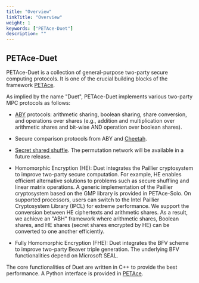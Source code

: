 ```yaml
---
title: "Overview"
linkTitle: "Overview"
weight: 1
keywords: ["PETAce-Duet"]
description: ""
---
```


## PETAce-Duet
<!-- start-petace-duet-overview -->

PETAce-Duet is a collection of general-purpose two-party secure computing protocols.
It is one of the crucial building blocks of the framework [PETAce](https://github.com/tiktok-privacy-innovation/PETAce).

As implied by the name "Duet", PETAce-Duet implements various two-party MPC protocols as follows:

- [ABY](https://www.ndss-symposium.org/wp-content/uploads/2017/09/08_2_1.pdf) protocols: arithmetic sharing, boolean sharing, share conversion, and operations over shares (e.g., addition and multiplication over arithmetic shares and bit-wise AND operation over boolean shares).

- Secure comparison protocols from ABY and [Cheetah](https://www.usenix.org/system/files/sec22-huang-zhicong.pdf).

- [Secret shared shuffle](https://link.springer.com/chapter/10.1007/978-3-030-64840-4_12). The permutation network will be available in a future release.

- Homomorphic Encryption (HE): Duet integrates the Paillier cryptosystem to improve two-party secure computation.
For example, HE enables efficient alternative solutions to problems such as secure shuffling and linear matrix operations.
A generic implementation of the Paillier cryptosystem based on the GMP library is provided in PETAce-Solo.
On supported processors, users can switch to the Intel Paillier Cryptosystem Library (IPCL) for extreme performance.
We support the conversion between HE ciphertexts and arithmetic shares. As a result, we achieve an "ABH" framework where arithmetic shares, Boolean shares, and HE shares (secret shares encrypted by HE) can be converted to one another efficiently.

- Fully Homomorphic Encryption (FHE): Duet integrates the BFV scheme to improve two-party Beaver triple generation.
The underlying BFV functionalities depend on Microsoft SEAL.

The core functionalities of Duet are written in C++ to provide the best performance.
A Python interface is provided in [PETAce](https://github.com/tiktok-privacy-innovation/PETAce).
<!-- end-petace-duet-overview -->
